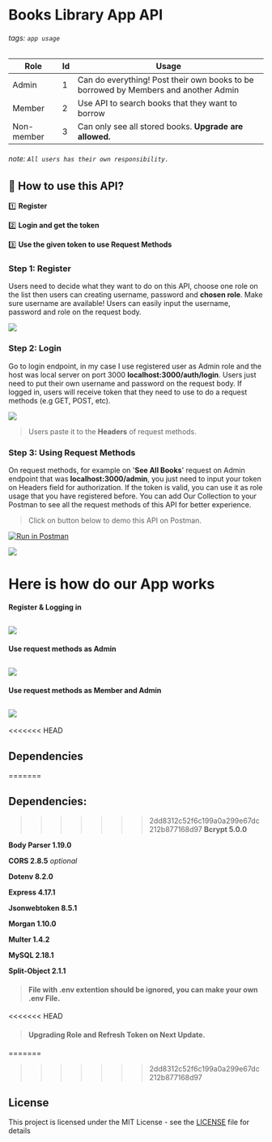 # Books Library App API

###### tags: `app usage`

| Role              | Id |      Usage                               |
| ----------------- |:---|------------------------------------------|
| Admin             | 1  |Can do everything! Post their own books to be borrowed by Members and another Admin|
| Member            | 2  |Use API to search books that they want to borrow|
| Non-member        | 3  |Can only see all stored books. **Upgrade are allowed.**|

###### note: `All users has their own responsibility.`

## :memo: How to use this API?

:one: **Register**

:two: **Login and get the token**

:three: **Use the given token to use Request Methods**



### Step 1: Register

Users need to decide what they want to do on this API, choose one role on the list then users can creating username, password and **chosen role**. Make sure username are available! Users can easily input the username, password and role on the request body.

![](https://i.imgur.com/20PwfHb.gif)


### Step 2: Login

Go to login endpoint, in my case I use registered user as Admin role and the host was local server on port 3000 **localhost:3000/auth/login**. Users just need to put their own username and password on the request body. If logged in, users will receive token that they need to use to do a request methods (e.g GET, POST, etc).

![](https://i.imgur.com/I9Ld4kS.gif)



>Users paste it to the **Headers** of request methods. 


### Step 3: Using Request Methods

On request methods, for example on '**See All Books**' request on Admin endpoint that was **localhost:3000/admin**, you just need to input your token on Headers field for authorization. If the token is valid, you can use it as role usage that you have registered before. You can add Our Collection to your Postman to see all the request methods of this API for better experience.

>Click on button below to demo this API on Postman.

[![Run in Postman](https://run.pstmn.io/button.svg)](https://app.getpostman.com/run-collection/e4950ca6016991ea4dc7)

![](https://i.imgur.com/t2UrBr7.gif)

# Here is how do our App works

#### Register & Logging in
![](https://i.imgur.com/1nv0SeP.png)
---
#### Use request methods as Admin
![](https://i.imgur.com/2EzXtTd.png)
---
#### Use request methods as Member and Admin
![](https://i.imgur.com/GnaxAjg.png)
---


<<<<<<< HEAD
## Dependencies
=======
## Dependencies:
>>>>>>> 2dd8312c52f6c199a0a299e67dc212b877168d97
**Bcrypt 5.0.0**

**Body Parser 1.19.0**

**CORS 2.8.5** *optional*

**Dotenv 8.2.0**

**Express 4.17.1**

**Jsonwebtoken 8.5.1**

**Morgan 1.10.0**

**Multer 1.4.2**

**MySQL 2.18.1**

**Split-Object 2.1.1**

>#### File with .env extention should be ignored, you can make your own .env File.
<<<<<<< HEAD
>#### Upgrading Role and Refresh Token on Next Update.
=======

>>>>>>> 2dd8312c52f6c199a0a299e67dc212b877168d97

## License
This project is licensed under the MIT License - see the [LICENSE](https://github.com/knocknockguesswho/Books-Library-API/blob/master/License) file for details
